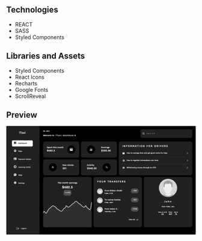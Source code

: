 ## Technologies
- REACT
- SASS
- Styled Components

## Libraries and Assets
- Styled Components
- React Icons
- Recharts
- Google Fonts
- ScrollReveal

## Preview
![Screenshot](./src/assets/images/itaxi.png)
